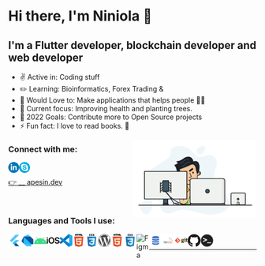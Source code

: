 <h1> Hi there, I'm Niniola 👋</h1>

## I'm a Flutter developer, blockchain developer and web developer

- ✌️ Active in: Coding stuff
- ✏️ Learning: Bioinformatics, Forex Trading & 
- 💚 Would Love to: Make applications that helps people 🧗‍♂️
- 🌱 Current focus: Improving health and planting trees.
- 🥅 2022 Goals: Contribute more to Open Source projects
- ⚡ Fun fact: I love to read books. 🥰

<a target="_blank" href="https://apesin.dev"><img src="assets/github-intro.gif" align="right" width="250"></a>

### Connect with me:

[<img align="left" alt="apesin.dev" width="22px" src="assets/linkedin.png" />][linkedin]
<a target="_blank" href="live:.cid.77bd1f4bc05affd6"><img align="left" alt="apesin | Skype" width="22px" src="assets/skype-icon.png" /></a>

<br>

[👉 \_\_ apesin.dev](https://apesin.dev)

<br />

### Languages and Tools I use:

[<img align="left" alt="Flutter" width="26px" src="https://raw.githubusercontent.com/github/explore/80688e429a7d4ef2fca1e82350fe8e3517d3494d/topics/flutter/flutter.png" />][mywebsitelink]

[<img align="left" alt="Dart" width="26px" src="https://raw.githubusercontent.com/github/explore/80688e429a7d4ef2fca1e82350fe8e3517d3494d/topics/dart/dart.png" />][mywebsitelink]

[<img align="left" alt="Android" width="26px" src="https://raw.githubusercontent.com/github/explore/80688e429a7d4ef2fca1e82350fe8e3517d3494d/topics/android/android.png" />][mywebsitelink]

[<img align="left" alt="Ios" width="26px" src="https://raw.githubusercontent.com/github/explore/80688e429a7d4ef2fca1e82350fe8e3517d3494d/topics/ios/ios.png" />][mywebsitelink]

[<img align="left" alt="VS-Code" width="26px" src="https://raw.githubusercontent.com/github/explore/80688e429a7d4ef2fca1e82350fe8e3517d3494d/topics/visual-studio-code/visual-studio-code.png" />][mywebsitelink]

[<img align="left" alt="Html5" width="26px" src="https://raw.githubusercontent.com/github/explore/80688e429a7d4ef2fca1e82350fe8e3517d3494d/topics/html/html.png" />][mywebsitelink]

[<img align="left" alt="CSS3" width="26px" src="https://raw.githubusercontent.com/github/explore/80688e429a7d4ef2fca1e82350fe8e3517d3494d/topics/css/css.png" />][mywebsitelink]

[<img align="left" alt="WordPress" width="26px" src="https://raw.githubusercontent.com/github/explore/80688e429a7d4ef2fca1e82350fe8e3517d3494d/topics/wordpress/wordpress.png" />][mywebsitelink]

[<img align="left" alt="HTML5" width="26px" src="https://raw.githubusercontent.com/github/explore/80688e429a7d4ef2fca1e82350fe8e3517d3494d/topics/html/html.png" />][mywebsitelink]

[<img align="left" alt="CSS3" width="26px" src="https://raw.githubusercontent.com/github/explore/80688e429a7d4ef2fca1e82350fe8e3517d3494d/topics/css/css.png" />][mywebsitelink]

[<img align="left" alt="Figma" width="26px" src="assets/figma.png" />][mywebsitelink]

[<img align="left" alt="SQL" width="26px" src="https://raw.githubusercontent.com/github/explore/80688e429a7d4ef2fca1e82350fe8e3517d3494d/topics/sql/sql.png" />][mywebsitelink]
[<img align="left" alt="MySQL" width="26px" src="https://raw.githubusercontent.com/github/explore/80688e429a7d4ef2fca1e82350fe8e3517d3494d/topics/mysql/mysql.png" />][mywebsitelink]

[<img align="left" alt="Git" width="26px" src="https://raw.githubusercontent.com/github/explore/80688e429a7d4ef2fca1e82350fe8e3517d3494d/topics/git/git.png" />][mywebsitelink]
[<img align="left" alt="GitHub" width="26px" src="https://raw.githubusercontent.com/github/explore/78df643247d429f6cc873026c0622819ad797942/topics/github/github.png" />][mywebsitelink]
[<img align="left" alt="Terminal" width="26px" src="https://raw.githubusercontent.com/github/explore/80688e429a7d4ef2fca1e82350fe8e3517d3494d/topics/terminal/terminal.png" />][mywebsitelink]

<br>
<hr>

[instagram]: https://instagram.com/apesindev
[linkedin]: https://linkedin.com/in/niniola-adesina-aa60191a5
[mywebsitelink]: https://apesin.dev
[twitter]: https://twitter.com/niniolaapesin


